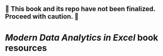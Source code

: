 ## 🛑 This book and its repo have not been finalized. Proceed with caution. 🛑

# _Modern Data Analytics in Excel_ book resources
